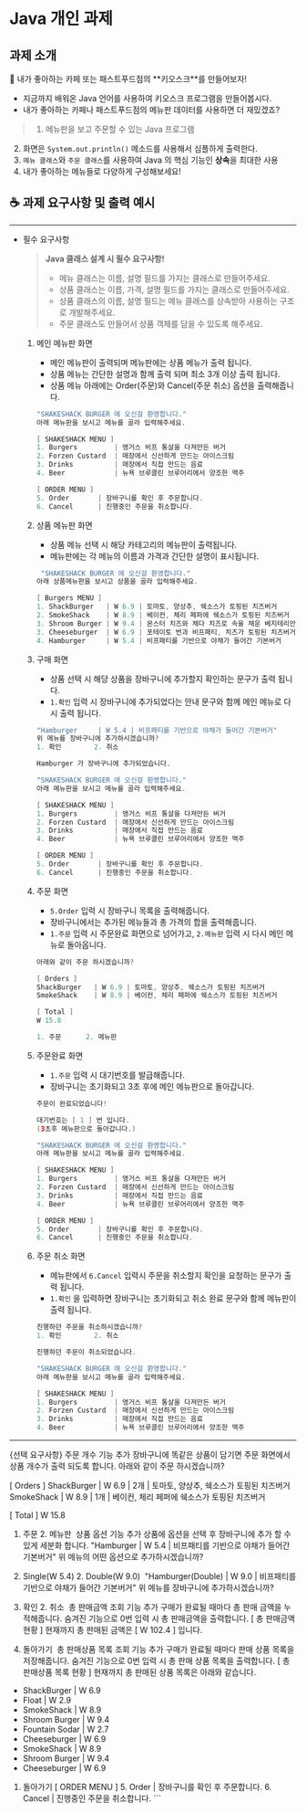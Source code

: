 # Java 개인 과제

## 과제 소개

<aside>
📢 내가 좋아하는 카페 또는 패스트푸드점의 **키오스크**를 만들어보자!

- 지금까지 배워온 Java 언어를 사용하여 키오스크 프로그램을 만들어봅시다.
- 내가 좋아하는 카페나 패스트푸드점의 메뉴판 데이터를 사용하면 더 재밌겠죠?
</aside>


> 1. 메뉴판을 보고 주문할 수 있는 Java 프로그램
2. 화면은 `System.out.println()` 메소드를 사용해서 심플하게 출력한다.
3. `메뉴 클래스`와 `주문 클래스`를 사용하여 Java 의 핵심 기능인 **상속**을 최대한 사용
4. 내가 좋아하는 메뉴들로 다양하게 구성해보세요!
> 

## ☕ 과제 요구사항 및 출력 예시

---

- 필수 요구사항
    
    > **Java 클래스 설계 시 필수 요구사항!**
    > 
    > - 메뉴 클래스는 이름, 설명 필드를 가지는 클래스로 만들어주세요.
    > - 상품 클래스는 이름, 가격, 설명 필드를 가지는 클래스로 만들어주세요.
    > - 상품 클래스의 이름, 설명 필드는 메뉴 클래스를 상속받아 사용하는 구조로 개발해주세요.
    > - 주문 클래스도 만들어서 상품 객체를 담을 수 있도록 해주세요.
    1. 메인 메뉴판 화면
        - 메인 메뉴판이 출력되며 메뉴판에는 상품 메뉴가 출력 됩니다.
        - 상품 메뉴는 간단한 설명과 함께 출력 되며 최소 3개 이상 출력 됩니다.
        - 상품 메뉴 아래에는 Order(주문)와 Cancel(주문 취소) 옵션을 출력해줍니다.
        
        ```java
        "SHAKESHACK BURGER 에 오신걸 환영합니다."
        아래 메뉴판을 보시고 메뉴를 골라 입력해주세요.
        
        [ SHAKESHACK MENU ]
        1. Burgers         | 앵거스 비프 통살을 다져만든 버거
        2. Forzen Custard  | 매장에서 신선하게 만드는 아이스크림
        3. Drinks          | 매장에서 직접 만드는 음료
        4. Beer            | 뉴욕 브루클린 브루어리에서 양조한 맥주
        
        [ ORDER MENU ]
        5. Order       | 장바구니를 확인 후 주문합니다.
        6. Cancel      | 진행중인 주문을 취소합니다.
        ```
        
    2. 상품 메뉴판 화면
        - 상품 메뉴 선택 시 해당 카테고리의 메뉴판이 출력됩니다.
        - 메뉴판에는 각 메뉴의 이름과 가격과 간단한 설명이 표시됩니다.
        
        ```java
         "SHAKESHACK BURGER 에 오신걸 환영합니다."
        아래 상품메뉴판을 보시고 상품을 골라 입력해주세요.
        
        [ Burgers MENU ]
        1. ShackBurger   | W 6.9 | 토마토, 양상추, 쉑소스가 토핑된 치즈버거
        2. SmokeShack    | W 8.9 | 베이컨, 체리 페퍼에 쉑소스가 토핑된 치즈버거
        3. Shroom Burger | W 9.4 | 몬스터 치즈와 체다 치즈로 속을 채운 베지테리안 버거
        3. Cheeseburger  | W 6.9 | 포테이토 번과 비프패티, 치즈가 토핑된 치즈버거
        4. Hamburger     | W 5.4 | 비프패티를 기반으로 야채가 들어간 기본버거
        ```
        
    3. 구매 화면
        - 상품 선택 시 해당 상품을 장바구니에 추가할지 확인하는 문구가 출력 됩니다.
        - `1.확인` 입력 시 장바구니에 추가되었다는 안내 문구와 함께 메인 메뉴로 다시 출력 됩니다.
        
        ```java
        "Hamburger     | W 5.4 | 비프패티를 기반으로 야채가 들어간 기본버거"
        위 메뉴를 장바구니에 추가하시겠습니까?
        1. 확인        2. 취소
        ```
        
        ```java
        Hamburger 가 장바구니에 추가되었습니다.
        
        "SHAKESHACK BURGER 에 오신걸 환영합니다."
        아래 메뉴판을 보시고 메뉴를 골라 입력해주세요.
        
        [ SHAKESHACK MENU ]
        1. Burgers         | 앵거스 비프 통살을 다져만든 버거
        2. Forzen Custard  | 매장에서 신선하게 만드는 아이스크림
        3. Drinks          | 매장에서 직접 만드는 음료
        4. Beer            | 뉴욕 브루클린 브루어리에서 양조한 맥주
        
        [ ORDER MENU ]
        5. Order       | 장바구니를 확인 후 주문합니다.
        6. Cancel      | 진행중인 주문을 취소합니다.
        ```
        
    4. 주문 화면
        - `5.Order` 입력 시 장바구니 목록을 출력해줍니다.
        - 장바구니에서는 추가된 메뉴들과 총 가격의 합을 출력해줍니다.
        - `1.주문` 입력 시 주문완료 화면으로 넘어가고, `2.메뉴판` 입력 시 다시 메인 메뉴로 돌아옵니다.
        
        ```java
        아래와 같이 주문 하시겠습니까?
        
        [ Orders ]
        ShackBurger   | W 6.9 | 토마토, 양상추, 쉑소스가 토핑된 치즈버거
        SmokeShack    | W 8.9 | 베이컨, 체리 페퍼에 쉑소스가 토핑된 치즈버거
        
        [ Total ]
        W 15.8
        
        1. 주문      2. 메뉴판
        ```
        
    5. 주문완료 화면
        - `1.주문` 입력 시 대기번호를 발급해줍니다.
        - 장바구니는 초기화되고 3초 후에 메인 메뉴판으로 돌아갑니다.
        
        ```java
        주문이 완료되었습니다!
        
        대기번호는 [ 1 ] 번 입니다.
        (3초후 메뉴판으로 돌아갑니다.)
        ```
        
        ```java
        "SHAKESHACK BURGER 에 오신걸 환영합니다."
        아래 메뉴판을 보시고 메뉴를 골라 입력해주세요.
        
        [ SHAKESHACK MENU ]
        1. Burgers         | 앵거스 비프 통살을 다져만든 버거
        2. Forzen Custard  | 매장에서 신선하게 만드는 아이스크림
        3. Drinks          | 매장에서 직접 만드는 음료
        4. Beer            | 뉴욕 브루클린 브루어리에서 양조한 맥주
        
        [ ORDER MENU ]
        5. Order       | 장바구니를 확인 후 주문합니다.
        6. Cancel      | 진행중인 주문을 취소합니다.
        ```
        
    6. 주문 취소 화면
        - 메뉴판에서 `6.Cancel` 입력시 주문을 취소할지 확인을 요청하는 문구가 출력 됩니다.
        - `1.확인` 을 입력하면 장바구니는 초기화되고 취소 완료 문구와 함께 메뉴판이 출력 됩니다.
        
        ```java
        진행하던 주문을 취소하시겠습니까?
        1. 확인        2. 취소
        ```
        
        ```java
        진행하던 주문이 취소되었습니다.
        
        "SHAKESHACK BURGER 에 오신걸 환영합니다."
        아래 메뉴판을 보시고 메뉴를 골라 입력해주세요.
        
        [ SHAKESHACK MENU ]
        1. Burgers         | 앵거스 비프 통살을 다져만든 버거
        2. Forzen Custard  | 매장에서 신선하게 만드는 아이스크림
        3. Drinks          | 매장에서 직접 만드는 음료
        4. Beer            | 뉴욕 브루클린 브루어리에서 양조한 맥주
------------------------------------------------------------------------
{선택 요구사항}
주문 개수 기능 추가
장바구니에 똑같은 상품이 담기면 주문 화면에서 상품 개수가 출력 되도록 합니다.
아래와 같이 주문 하시겠습니까?

[ Orders ]
ShackBurger   | W 6.9 | 2개 | 토마토, 양상추, 쉑소스가 토핑된 치즈버거
SmokeShack    | W 8.9 | 1개 | 베이컨, 체리 페퍼에 쉑소스가 토핑된 치즈버거

[ Total ]
W 15.8

1. 주문      2. 메뉴판
​
상품 옵션 기능 추가
상품에 옵션을 선택 후 장바구니에 추가 할 수 있게 세분화 합니다.
"Hamburger     | W 5.4 | 비프패티를 기반으로 야채가 들어간 기본버거"
위 메뉴의 어떤 옵션으로 추가하시겠습니까?
1. Single(W 5.4)        2. Double(W 9.0)
​
"Hamburger(Double) | W 9.0 | 비프패티를 기반으로 야채가 들어간 기본버거"
위 메뉴를 장바구니에 추가하시겠습니까?
1. 확인        2. 취소
​
총 판매금액 조회 기능 추가
구매가 완료될 때마다 총 판매 금액을 누적해줍니다.
숨겨진 기능으로 0번 입력 시 총 판매금액을 출력합니다.
[ 총 판매금액 현황 ]
현재까지 총 판매된 금액은 [ W 102.4 ] 입니다.

1. 돌아가기
​
총 판매상품 목록 조회 기능 추가
구매가 완료될 때마다 판매 상품 목록을 저장해줍니다.
숨겨진 기능으로 0번 입력 시 총 판매 상품 목록을 출력합니다.
[ 총 판매상품 목록 현황 ]
현재까지 총 판매된 상품 목록은 아래와 같습니다.

- ShackBurger    | W 6.9
- Float          | W 2.9
- SmokeShack     | W 8.9
- Shroom Burger  | W 9.4
- Fountain Sodar | W 2.7
- Cheeseburger   | W 6.9
- SmokeShack     | W 8.9
- Shroom Burger  | W 9.4
- Cheeseburger   | W 6.9

1. 돌아가기
        [ ORDER MENU ]
        5. Order       | 장바구니를 확인 후 주문합니다.
        6. Cancel      | 진행중인 주문을 취소합니다.
        ```

